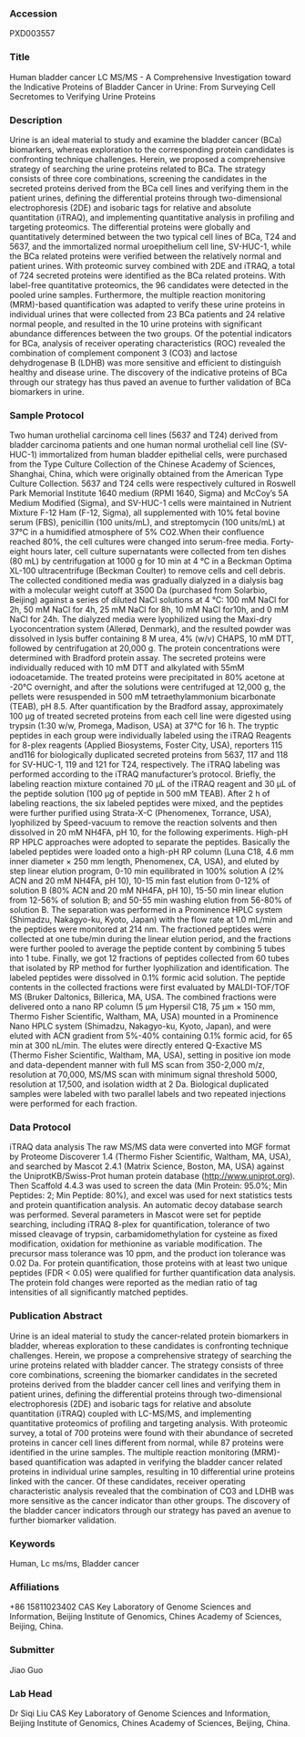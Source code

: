 ### Accession
PXD003557

### Title
Human bladder cancer LC MS/MS -  A Comprehensive Investigation toward the Indicative Proteins of Bladder Cancer in Urine: From Surveying Cell Secretomes to Verifying Urine Proteins

### Description
Urine is an ideal material to study and examine the bladder cancer (BCa) biomarkers, whereas exploration to the corresponding protein candidates is confronting technique challenges. Herein, we proposed a comprehensive strategy of searching the urine proteins related to BCa. The strategy consists of three core combinations, screening the candidates in the secreted proteins derived from the BCa cell lines and verifying them in the patient urines, defining the differential proteins through two-dimensional electrophoresis (2DE) and isobaric tags for relative and absolute quantitation (iTRAQ), and implementing quantitative analysis in profiling and targeting proteomics. The differential proteins were globally and quantitatively determined between the two typical cell lines of BCa, T24 and 5637, and the immortalized normal uroepithelium cell line, SV-HUC-1, while the BCa related proteins were verified between the relatively normal and patient urines. With proteomic survey combined with 2DE and iTRAQ, a total of 724 secreted proteins were identified as the BCa related proteins. With label-free quantitative proteomics, the 96 candidates were detected in the pooled urine samples. Furthermore, the multiple reaction monitoring (MRM)-based quantification was adapted to verify these urine proteins in individual urines that were collected from 23 BCa patients and 24 relative normal people, and resulted in the 10 urine proteins with significant abundance differences between the two groups. Of the potential indicators for BCa, analysis of receiver operating characteristics (ROC) revealed the combination of complement component 3 (CO3) and lactose dehydrogenase B (LDHB) was more sensitive and efficient to distinguish healthy and disease urine. The discovery of the indicative proteins of BCa through our strategy has thus paved an avenue to further validation of BCa biomarkers in urine.

### Sample Protocol
Two human urothelial carcinoma cell lines (5637 and T24) derived from bladder carcinoma patients and one human normal urothelial cell line (SV-HUC-1) immortalized from human bladder epithelial cells, were purchased from the Type Culture Collection of the Chinese Academy of Sciences, Shanghai, China, which were originally obtained from the American Type Culture Collection. 5637 and T24 cells were respectively cultured in Roswell Park Memorial Institute 1640 medium (RPMI 1640, Sigma) and McCoy’s 5A Medium Modified (Sigma), and SV-HUC-1 cells were maintained in Nutrient Mixture F-12 Ham (F-12, Sigma), all supplemented with 10% fetal bovine serum (FBS), penicillin (100 units/mL), and streptomycin (100 units/mL) at 37°C in a humidified atmosphere of 5% CO2.When their confluence reached 80%, the cell cultures were changed into serum-free media. Forty-eight hours later, cell culture supernatants were collected from ten dishes (80 mL) by centrifugation at 1000 g for 10 min at 4 °C in a Beckman Optima XL-100 ultracentrifuge (Beckman Coulter) to remove cells and cell debris. The collected conditioned media was gradually dialyzed in a dialysis bag with a molecular weight cutoff at 3500 Da (purchased from Solarbio, Beijing) against a series of diluted NaCl solutions at 4 °C: 100 mM NaCl for 2h, 50 mM NaCl for 4h, 25 mM NaCl for 8h, 10 mM NaCl for10h, and 0 mM NaCl for 24h. The dialyzed media were lyophilized using the Maxi-dry Lyoconcentration system (Allerød, Denmark), and the resulted powder was dissolved in lysis buffer containing 8 M urea, 4% (w/v) CHAPS, 10 mM DTT, followed by centrifugation at 20,000 g. The protein concentrations were determined with Bradford protein assay. The secreted proteins were individually reduced with 10 mM DTT and alkylated with 55mM iodoacetamide. The treated proteins were precipitated in 80% acetone at -20°C overnight, and after the solutions were centrifuged at 12,000 g, the pellets were resuspended in 500 mM tetraethylammonium bicarbonate (TEAB), pH 8.5. After quantification by the Bradford assay, approximately 100 μg of treated secreted proteins from each cell line were digested using trypsin (1:30 w/w, Promega, Madison, USA) at 37°C for 16 h. The tryptic peptides in each group were individually labeled using the iTRAQ Reagents for 8-plex reagents (Applied Biosystems, Foster City, USA), reporters 115 and116 for biologically duplicated secreted proteins from 5637, 117 and 118 for SV-HUC-1, 119 and 121 for T24, respectively. The iTRAQ labeling was performed according to the iTRAQ manufacturer’s protocol. Briefly, the labeling reaction mixture contained 70 μL of the iTRAQ reagent and 30 μL of the peptide solution (100 μg of peptide in 500 mM TEAB). After 2 h of labeling reactions, the six labeled peptides were mixed, and the peptides were further purified using Strata-X-C (Phenomenex, Torrance, USA), lyophilized by Speed-vacuum to remove the reaction solvents and then dissolved in 20 mM NH4FA, pH 10, for the following experiments.  High-pH RP HPLC approaches were adopted to separate the peptides. Basically the labeled peptides were loaded onto a high-pH RP column (Luna C18, 4.6 mm inner diameter × 250 mm length, Phenomenex, CA, USA), and eluted by step linear elution program, 0-10 min equilibrated in 100% solution A (2% ACN and 20 mM NH4FA, pH 10), 10-15 min fast elution from 0-12% of solution B (80% ACN and 20 mM NH4FA, pH 10), 15-50 min linear elution from 12-56% of solution B; and 50-55 min washing elution from 56-80% of solution B. The separation was performed in a Prominence HPLC system (Shimadzu, Nakagyo-ku, Kyoto, Japan) with the flow rate at 1.0 mL/min and the peptides were monitored at 214 nm. The fractioned peptides were collected at one tube/min during the linear elution period, and the fractions were further pooled to average the peptide content by combining 5 tubes into 1 tube. Finally, we got 12 fractions of peptides collected from 60 tubes that isolated by RP method for further lyophilization and identification. The labeled peptides were dissolved in 0.1% formic acid solution. The peptide contents in the collected fractions were first evaluated by MALDI-TOF/TOF MS (Bruker Daltonics, Billerica, MA, USA. The combined fractions were delivered onto a nano RP column (5 μm Hypersil C18, 75 μm × 150 mm, Thermo Fisher Scientific, Waltham, MA, USA) mounted in a Prominence Nano HPLC system (Shimadzu, Nakagyo-ku, Kyoto, Japan), and were eluted with ACN gradient from 5%-40% containing 0.1% formic acid, for 65 min at 300 nL/min. The elutes were directly entered Q-Exactive MS (Thermo Fisher Scientific, Waltham, MA, USA), setting in positive ion mode and data-dependent manner with full MS scan from 350-2,000 m/z, resolution at 70,000, MS/MS scan with minimum signal threshold 5000, resolution at 17,500, and isolation width at 2 Da. Biological duplicated samples were labeled with two parallel labels and two repeated injections were performed for each fraction.

### Data Protocol
iTRAQ data analysis The raw MS/MS data were converted into MGF format by Proteome Discoverer 1.4 (Thermo Fisher Scientific, Waltham, MA, USA), and searched by Mascot 2.4.1 (Matrix Science, Boston, MA, USA) against the UniprotKB/Swiss-Prot human protein database (http://www.uniprot.org). Then Scaffold 4.4.3 was used to screen the data (Min Protein: 95.0%; Min Peptides: 2; Min Peptide: 80%), and excel was used for next statistics tests and protein quantification analysis. An automatic decoy database search was performed. Several parameters in Mascot were set for peptide searching, including iTRAQ 8-plex for quantification, tolerance of two missed cleavage of trypsin, carbamidomethylation for cysteine as fixed modification, oxidation for methionine as variable modification. The precursor mass tolerance was 10 ppm, and the product ion tolerance was 0.02 Da. For protein quantification, those proteins with at least two unique peptides (FDR < 0.05) were qualified for further quantification data analysis. The protein fold changes were reported as the median ratio of tag intensities of all significantly matched peptides.

### Publication Abstract
Urine is an ideal material to study the cancer-related protein biomarkers in bladder, whereas exploration to these candidates is confronting technique challenges. Herein, we propose a comprehensive strategy of searching the urine proteins related with bladder cancer. The strategy consists of three core combinations, screening the biomarker candidates in the secreted proteins derived from the bladder cancer cell lines and verifying them in patient urines, defining the differential proteins through two-dimensional electrophoresis (2DE) and isobaric tags for relative and absolute quantitation (iTRAQ) coupled with LC-MS/MS, and implementing quantitative proteomics of profiling and targeting analysis. With proteomic survey, a total of 700 proteins were found with their abundance of secreted proteins in cancer cell lines different from normal, while 87 proteins were identified in the urine samples. The multiple reaction monitoring (MRM)-based quantification was adapted in verifying the bladder cancer related proteins in individual urine samples, resulting in 10 differential urine proteins linked with the cancer. Of these candidates, receiver operating characteristic analysis revealed that the combination of CO3 and LDHB was more sensitive as the cancer indicator than other groups. The discovery of the bladder cancer indicators through our strategy has paved an avenue to further biomarker validation.

### Keywords
Human, Lc ms/ms, Bladder cancer

### Affiliations
+86 15811023402
CAS Key Laboratory of Genome Sciences and Information, Beijing Institute of Genomics, Chines Academy of Sciences, Beijing, China.

### Submitter
Jiao Guo

### Lab Head
Dr Siqi Liu
CAS Key Laboratory of Genome Sciences and Information, Beijing Institute of Genomics, Chines Academy of Sciences, Beijing, China.


